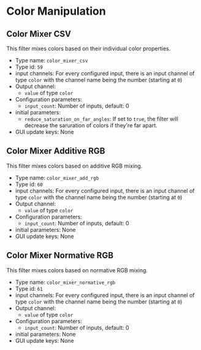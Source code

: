 # Color Manipulation

## Color Mixer CSV
This filter mixes colors based on their individual color properties.
- Type name: `color_mixer_csv`
- Type id: `59`
- input channels: For every configured input, there is an input channel of type `color` with the channel name being the number (starting at `0`)
- Output channel:
  * `value` of type `color`
- Configuration parameters:
  * `input_count`: Number of inputs, default: 0
- initial parameters:
  * `reduce_saturation_on_far_angles`: If set to `true`, the filter will decrease the saruration of colors if they're far apart.
- GUI update keys: None

## Color Mixer Additive RGB
This filter mixes colors based on additive RGB mixing.
- Type name: `color_mixer_add_rgb`
- Type id: `60`
- input channels: For every configured input, there is an input channel of type `color` with the channel name being the number (starting at `0`)
- Output channel:
  * `value` of type `color`
- Configuration parameters:
  * `input_count`: Number of inputs, default: 0
- initial parameters: None
- GUI update keys: None

## Color Mixer Normative RGB
This filter mixes colors based on normative RGB mixing.
- Type name: `color_mixer_normative_rgb`
- Type id: `61`
- input channels: For every configured input, there is an input channel of type `color` with the channel name being the number (starting at `0`)
- Output channel:
  * `value` of type `color`
- Configuration parameters:
  * `input_count`: Number of inputs, default: 0
- initial parameters: None
- GUI update keys: None
